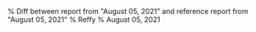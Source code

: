 % Diff between report from "August 05, 2021" and reference report from "August 05, 2021"
% Reffy
% August 05, 2021

